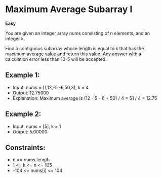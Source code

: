 # Maximum Average Subarray I
**Easy**

You are given an integer array nums consisting of n elements, and an integer k.

Find a contiguous subarray whose length is equal to k that has the maximum average value and return this value. Any answer with a calculation error less than 10-5 will be accepted.

## Example 1:
- Input: nums = [1,12,-5,-6,50,3], k = 4
- Output: 12.75000
- Explanation: Maximum average is (12 - 5 - 6 + 50) / 4 = 51 / 4 = 12.75

## Example 2:
- Input: nums = [5], k = 1
- Output: 5.00000

## Constraints:
- n == nums.length
- 1 <= k <= n <= 105
- -104 <= nums[i] <= 104